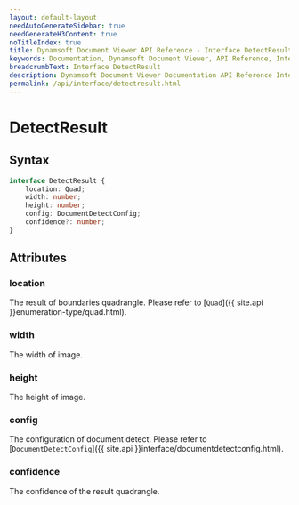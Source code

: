 ```yaml
---
layout: default-layout
needAutoGenerateSidebar: true
needGenerateH3Content: true
noTitleIndex: true
title: Dynamsoft Document Viewer API Reference - Interface DetectResult
keywords: Documentation, Dynamsoft Document Viewer, API Reference, Interface DetectResult
breadcrumbText: Interface DetectResult
description: Dynamsoft Document Viewer Documentation API Reference Interface DetectResult Page
permalink: /api/interface/detectresult.html
---
```


# DetectResult

## Syntax

```typescript
interface DetectResult {
    location: Quad;
    width: number;
    height: number;
    config: DocumentDetectConfig;
    confidence?: number;
}
```

## Attributes

### location

The result of boundaries quadrangle. Please refer to [`Quad`]({{ site.api }}enumeration-type/quad.html).

### width

The width of image. 

### height

The height of image.

### config

The configuration of document detect. Please refer to [`DocumentDetectConfig`]({{ site.api }}interface/documentdetectconfig.html).

### confidence

The confidence of the result quadrangle.

